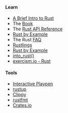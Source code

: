 #### Learn

- [A Brief Intro to Rust](https://ashleygwilliams.github.io/a-very-brief-intro-to-rust/#1)
- The [Book](https://doc.rust-lang.org/book/)
- The [Rust API Reference](https://doc.rust-lang.org/std/)
- [Rust by Example](http://rustbyexample.com/)
- The Rust [FAQ](https://www.rust-lang.org/en-US/faq.html)
- [Rustlings](https://github.com/carols10cents/rustlings)
- [Rust by Example](https://rustbyexample.com/)
- [into_rust()](http://intorust.com/)
- [exercism.io - Rust](http://exercism.io/languages/rust/about)

#### Tools

- [Interactive Playpen](https://play.rust-lang.org/)
- [rustup](https://www.rustup.rs/)
- [Clippy](https://github.com/manishearth/rust-clippy)
- [rustfmt](https://github.com/rust-lang-nursery/rustfmt)
- [Crates.io](https://crates.io/)
